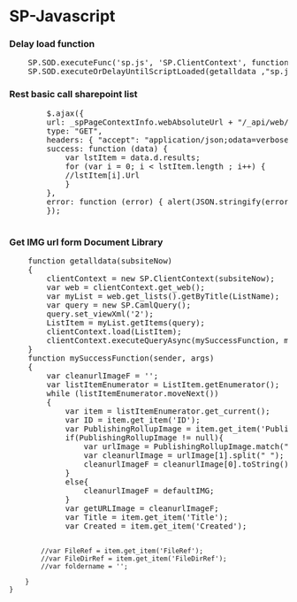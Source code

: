 # SP-Javascript

<h3>Delay load function</h3>
<pre>
	SP.SOD.executeFunc('sp.js', 'SP.ClientContext', function () {});
	SP.SOD.executeOrDelayUntilScriptLoaded(getalldata ,"sp.js");
</pre>
<h3>Rest basic call sharepoint list</h3>
<pre>
	    $.ajax({
		url: _spPageContextInfo.webAbsoluteUrl + "/_api/web/...list...",
		type: "GET",
		headers: { "accept": "application/json;odata=verbose" },
		success: function (data) {
		    var lstItem = data.d.results;
		    for (var i = 0; i < lstItem.length ; i++) {
			//lstItem[i].Url
		    }
		},
		error: function (error) { alert(JSON.stringify(error)); }
	    });
		
</pre>
<h3>Get IMG url form Document Library</h3>
<pre>
	function getalldata(subsiteNow) 
	{ 
	    clientContext = new SP.ClientContext(subsiteNow);
		var web = clientContext.get_web();
		var myList = web.get_lists().getByTitle(ListName);
		var query = new SP.CamlQuery(); 
		query.set_viewXml('<View><Query><Where></Where></Query><RowLimit>2</RowLimit></View>');
		ListItem = myList.getItems(query); 
		clientContext.load(ListItem); 
		clientContext.executeQueryAsync(mySuccessFunction, myFailFunction);
	}
	function mySuccessFunction(sender, args) 
	{
		var cleanurlImageF = '';
		var listItemEnumerator = ListItem.getEnumerator();
		while (listItemEnumerator.moveNext())        
		{
			var item = listItemEnumerator.get_current();
			var ID = item.get_item('ID');
			var PublishingRollupImage = item.get_item('PublishingRollupImage');
			if(PublishingRollupImage != null){
				var urlImage = PublishingRollupImage.match("src=\"(.*)\"\\s");
				var cleanurlImage = urlImage[1].split(" "); // Prevent Sharepoint resize tag
				cleanurlImageF = cleanurlImage[0].toString().replace('"','');
			}
			else{
				cleanurlImageF = defaultIMG;
			}
			var getURLImage = cleanurlImageF;
			var Title = item.get_item('Title');
			var Created = item.get_item('Created');


		    //var FileRef = item.get_item('FileRef');
		    //var FileDirRef = item.get_item('FileDirRef');
		    //var foldername = '';

		}
	}
</pre>
